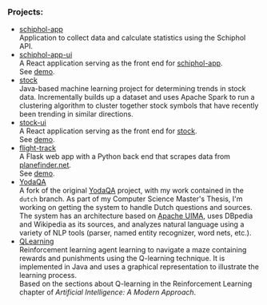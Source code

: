 ### Projects:

* [schiphol-app](https://github.com/S-Ercan/schiphol-app)
<br /> Application to collect data and calculate statistics using the Schiphol API.
* [schiphol-app-ui](https://github.com/S-Ercan/schiphol-app-ui)
<br /> A React application serving as the front end for [schiphol-app](https://github.com/S-Ercan/schiphol-app).  
See [demo](http://18.216.85.76:4000).
* [stock](https://github.com/S-Ercan/stock)
<br /> Java-based machine learning project for determining trends in stock data. Incrementally builds up a dataset and uses Apache Spark to run a clustering algorithm to cluster together stock symbols that have recently been trending in similar directions.
* [stock-ui](https://github.com/S-Ercan/stock-ui)
<br /> A React application serving as the front end for [stock](https://github.com/S-Ercan/stock).  
See [demo](http://18.216.85.76:3000).
* [flight-track](https://github.com/S-Ercan/flight-track)
<br /> A Flask web app with a Python back end that scrapes data from [planefinder.net](http://planefinder.net/).  
See [demo](http://18.216.85.76/flight_tracker/flights).
* [YodaQA](https://github.com/S-Ercan/yodaqa)
<br /> A fork of the original [YodaQA](https://github.com/brmson/yodaqa) project, with my work contained in the ``dutch`` branch. As part of my Computer Science Master's Thesis, I'm working on getting the system to handle Dutch questions and sources. The system has an architecture based on [Apache UIMA](http://uima.apache.org/), uses DBpedia and Wikipedia as its sources, and analyzes natural language using a variety of NLP tools (parser, named entity recognizer, word nets, etc.).
* [QLearning](https://github.com/S-Ercan/QLearning)
<br /> Reinforcement learning agent learning to navigate a maze containing rewards and punishments using the Q-learning technique.
It is implemented in Java and uses a graphical representation to illustrate the learning process.
<br /> Based on the sections about Q-learning in the Reinforcement Learning chapter of _Artificial Intelligence: A Modern Approach_.

